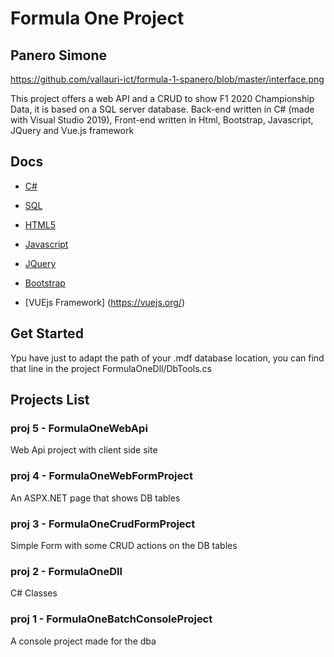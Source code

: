 # Formula One Project

## Panero Simone

https://github.com/vallauri-ict/formula-1-spanero/blob/master/interface.png <br>


This project offers a web API and a CRUD to show F1 2020 Championship Data, it is based on a SQL server database.
Back-end written in C# (made with Visual Studio 2019), Front-end written in Html, Bootstrap, Javascript, JQuery and Vue.js framework

## Docs

- [C#](https://docs.microsoft.com/it-it/dotnet/csharp/)
- [SQL](https://www.w3schools.com/sql/default.asp)

- [HTML5](https://www.w3schools.com/html/default.asp)
- [Javascript](https://www.w3schools.com/js/default.asp)
- [JQuery](https://www.w3schools.com/jquery/default.asp)
- [Bootstrap](https://getbootstrap.com/)
- [VUEjs Framework] (https://vuejs.org/)


## Get Started
Ypu have just to adapt the path of your .mdf database location, you can find that line in the project FormulaOneDll/DbTools.cs 


## Projects List

### proj 5 - FormulaOneWebApi

Web Api project with client side site

### proj 4 - FormulaOneWebFormProject

An ASPX.NET page that shows DB tables

### proj 3 - FormulaOneCrudFormProject

Simple Form with some CRUD actions on the DB tables<br>

### proj 2 - FormulaOneDll

C# Classes

### proj 1 - FormulaOneBatchConsoleProject

A console project made for the dba
